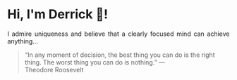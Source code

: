 # Hi, I'm Derrick 👋!
<p align="justify">I admire uniqueness and believe that a clearly focused mind can achieve anything...</p> 
<!-- #quote-start -->
<blockquote>&ldquo;In any moment of decision, the best thing you can do is the right thing. The worst thing you can do is nothing.&rdquo; &mdash; <footer>Theodore Roosevelt</footer></blockquote>
<!-- #quote-end -->
